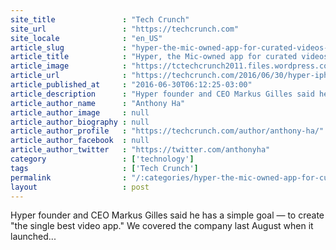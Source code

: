```yaml
---
site_title               : "Tech Crunch"
site_url                 : "https://techcrunch.com"
site_locale              : "en_US"
article_slug             : "hyper-the-mic-owned-app-for-curated-videos-comes-to-iphones"
article_title            : "Hyper, the Mic-owned app for curated videos, comes to iPhones"
article_image            : "https://tctechcrunch2011.files.wordpress.com/2016/06/hyper-iphone-photo.jpg?w=764&h=400&crop=1"
article_url              : "https://techcrunch.com/2016/06/30/hyper-iphone/"
article_published_at     : "2016-06-30T06:12:25-03:00"
article_description      : "Hyper founder and CEO Markus Gilles said he has a simple goal — to create 'the single best video app.' We covered the company last August when it launched..."
article_author_name      : "Anthony Ha"
article_author_image     : null
article_author_biography : null
article_author_profile   : "https://techcrunch.com/author/anthony-ha/"
article_author_facebook  : null
article_author_twitter   : "https://twitter.com/anthonyha"
category                 : ['technology']
tags                     : ['Tech Crunch']
permalink                : "/:categories/hyper-the-mic-owned-app-for-curated-videos-comes-to-iphones/"
layout                   : post
---
```


Hyper founder and CEO Markus Gilles said he has a simple goal — to create "the single best video app." We covered the company last August when it launched...
